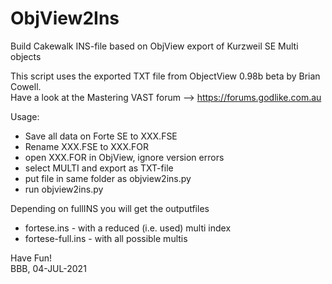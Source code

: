 # ObjView2Ins
Build Cakewalk INS-file based on ObjView export of Kurzweil SE Multi objects

This script uses the exported TXT file from ObjectView 0.98b beta by Brian Cowell. <br>
Have a look at the Mastering VAST forum --> https://forums.godlike.com.au

Usage:
 * Save all data on Forte SE to XXX.FSE
 * Rename XXX.FSE to XXX.FOR
 * open XXX.FOR in ObjView, ignore version errors
 * select MULTI and export as TXT-file 
 * put file in same folder as objview2ins.py
 * run objview2ins.py
 
 Depending on fullINS you will get the outputfiles
 * fortese.ins - with a reduced (i.e. used) multi index
 * fortese-full.ins - with all possible multis

Have Fun!<br>
BBB, 04-JUL-2021
